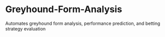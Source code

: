 # Greyhound-Form-Analysis
Automates greyhound form analysis, performance prediction, and betting strategy evaluation
